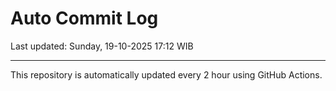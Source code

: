 # Auto Commit Log

Last updated: Sunday, 19-10-2025 17:12 WIB

---

This repository is automatically updated every 2 hour using GitHub Actions.
